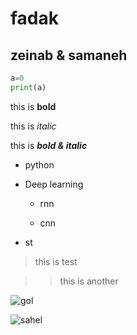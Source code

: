 # fadak

## zeinab & samaneh

 ```python 
 a=0
print(a)
```
this is **bold**

this is *italic*

this is ***bold & italic***

- python

- Deep learning

  - rnn
 
  - cnn
 
- st
  
> this is test

>> this is another

![gol](https://vipshop.flowers/mag/wp-content/uploads/2019/09/Camomille.jpg)

![sahel](https://turarak.ir/wp-content/uploads/2016/11/Gisoom-beach.jpg)

